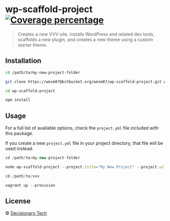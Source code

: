 # wp-scaffold-project [![Coverage percentage][coveralls-image]][coveralls-url]

> Creates a new VVV site, installs WordPress and related dev tools, scaffolds a new plugin, and creates a new theme using a custom starter theme.

## Installation

```sh
cd /path/to/my-new-project-folder

git clone https://wesm87@bitbucket.org/wesm87/wp-scaffold-project.git wp-scaffold-project

cd wp-scaffold-project

npm install
```

## Usage

For a full list of available options, check the `project.yml` file included with this package.

If you create a new `project.yml` file in your project directory, that file will be used instead.

```js
cd /path/to/my-new-project-folder

node wp-scaffold-project --project.title="My New Project" --project.url="my.new-project.dev"

cd /path/to/vvv

vagrant up --provision
```
## License

© [Decisionary Tech](http://decisionarytech.com/)


[coveralls-image]: https://coveralls.io/repos/wesm87/wp-scaffold-project/badge.svg
[coveralls-url]: https://coveralls.io/r/wesm87/wp-scaffold-project
